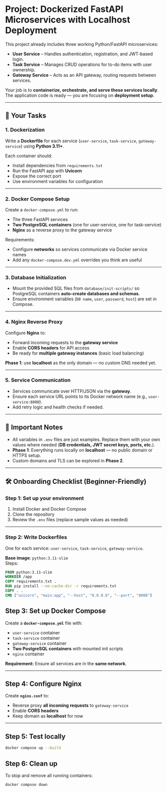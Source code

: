 # Project: Dockerized FastAPI Microservices with Localhost Deployment

This project already includes three working Python/FastAPI microservices:

- **User Service** – Handles authentication, registration, and JWT-based login.  
- **Task Service** – Manages CRUD operations for to-do items with user ownership.  
- **Gateway Service** – Acts as an API gateway, routing requests between services.  

Your job is to **containerize, orchestrate, and serve these services locally**.  
The application code is ready — you are focusing on **deployment setup**.

---

## 📌 Your Tasks

### **1. Dockerization**
Write a **Dockerfile** for each service (`user-service`, `task-service`, `gateway-service`) using **Python 3.11+**.

Each container should:
- Install dependencies from `requirements.txt`
- Run the FastAPI app with **Uvicorn**
- Expose the correct port
- Use environment variables for configuration

---

### **2. Docker Compose Setup**
Create a `docker-compose.yml` to run:
- The three FastAPI services
- **Two PostgreSQL containers** (one for user-service, one for task-service)
- **Nginx** as a reverse proxy to the gateway service

Requirements:
- Configure **networks** so services communicate via Docker service names
- Add any `docker-compose.dev.yml` overrides you think are useful

---

### **3. Database Initialization**
- Mount the provided SQL files from `database/init-scripts/` so PostgreSQL containers **auto-create databases and schemas**.
- Ensure environment variables (`DB name`, `user`, `password`, `host`) are set in Compose.

---

### **4. Nginx Reverse Proxy**
Configure **Nginx** to:
- Forward incoming requests to the **gateway service**
- Enable **CORS headers** for API access
- Be ready for **multiple gateway instances** (basic load balancing)

**Phase 1**: use **localhost** as the only domain — no custom DNS needed yet.

---

### **5. Service Communication**
- Services communicate over HTTP/JSON via the **gateway**.
- Ensure each service URL points to its Docker network name (e.g., `user-service:8000`).
- Add retry logic and health checks if needed.

---

## 🔐 Important Notes
- All variables in `.env` files are just examples. Replace them with your own values where needed (**DB credentials, JWT secret keys, ports, etc.**).
- **Phase 1**: Everything runs locally on **localhost** — no public domain or HTTPS setup.
- Custom domains and TLS can be explored in **Phase 2**.

---

## 🛠 Onboarding Checklist (Beginner-Friendly)

### **Step 1: Set up your environment**
1. Install Docker and Docker Compose  
2. Clone the repository  
3. Review the `.env` files (replace sample values as needed)

---

### **Step 2: Write Dockerfiles**
One for each service: `user-service`, `task-service`, `gateway-service`.

**Base image**: `python:3.11-slim`  
Steps:
```dockerfile
FROM python:3.11-slim
WORKDIR /app
COPY requirements.txt .
RUN pip install --no-cache-dir -r requirements.txt
COPY . .
CMD ["uvicorn", "main:app", "--host", "0.0.0.0", "--port", "8000"]

```

## **Step 3: Set up Docker Compose**
Create a **`docker-compose.yml`** file with:

- `user-service` container  
- `task-service` container  
- `gateway-service` container  
- **Two PostgreSQL containers** with mounted init scripts  
- `nginx` container  

**Requirement:** Ensure all services are in the **same network**.

---

## **Step 4: Configure Nginx**
Create **`nginx.conf`** to:
- Reverse proxy **all incoming requests** to `gateway-service`
- Enable **CORS headers**
- Keep domain as **localhost** for now

---

## **Step 5: Test locally**
```bash
docker compose up --build
```

## **Step 6: Clean up**

To stop and remove all running containers:
```bash
docker compose down
